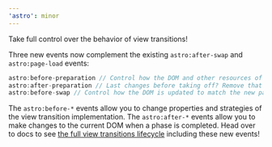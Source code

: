 ```yaml
---
'astro': minor
---
```

Take full control over the behavior of view transitions!

Three new events now complement the existing `astro:after-swap` and `astro:page-load` events:

``` javascript
astro:before-preparation // Control how the DOM and other resources of the target page are loaded 
astro:after-preparation // Last changes before taking off? Remove that loading indicator? Here you go!
astro:before-swap // Control how the DOM is updated to match the new page
```

The `astro:before-*` events allow you to change properties and strategies of the view transition implementation.
The `astro:after-*` events allow you to make changes to the current DOM when a phase is completed. 
Head over to docs to see [the full view transitions lifecycle](https://docs.astro.build/en/guides/view-transitions/#lifecycle-events) including these new events!

